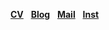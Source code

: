 <a href="https://drive.google.com/file/d/1dhyMxhXGXXNQCcGcJ3e5ZTNr6W-F447j/view?usp=drive_link"><b>CV</b></a> &nbsp;
<a href="https://blog.naver.com/sohnji12"><b>Blog</b></a> &nbsp;
<a href="mailto:sohnji12@naver.com"><b>Mail</b></a> &nbsp;
<a href="https://www.instagram.com/ahwatnow"><b>Inst</b></a> &nbsp;

